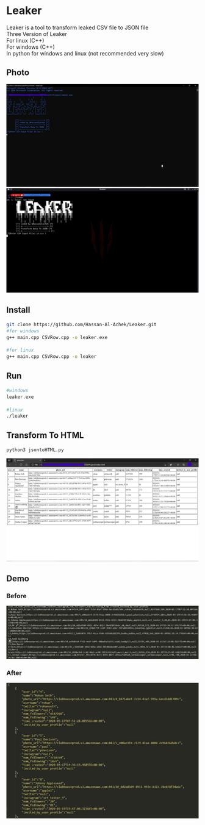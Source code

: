# Leaker
Leaker is a tool to transform leaked CSV file to JSON file
<br>Three Version of Leaker
<br>For linux (C++)
<br>For windows (C++)
<br>In python for windows and linux (not recommended very slow)
## Photo
![Demo Photo](/Windows.jpg)
![Demo Photo](/Linux.jpg)
## Install
```bash
git clone https://github.com/Hassan-Al-Achek/Leaker.git
#for windows
g++ main.cpp CSVRow.cpp -o leaker.exe

#for linux
g++ main.cpp CSVRow.cpp -o leaker
```
## Run
```bash
#windows 
leaker.exe

#linux
./leaker
```
## Transform To HTML
```bash
python3 jsontoHTML.py
```
![Demo Photo](/HTML.jpg)
## Demo
### Before
![Demo Photo](/IN.jpg)
### After
![Demo Photo](/OUT.jpg)
